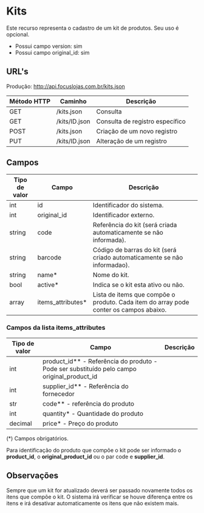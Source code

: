 # Kits

Este recurso representa o cadastro de um kit de produtos. Seu uso é opcional.

* Possui campo version: sim
* Possui campo original_id: sim

## URL's

Produção: http://api.focuslojas.com.br/kits.json

Método HTTP | Caminho | Descrição
--|--|--
GET | /kits.json | Consulta
GET | /kits/ID.json | Consulta de registro específico
POST | /kits.json | Criação de um novo registro
PUT | /kits/ID.json | Alteração de um registro

## Campos

Tipo de valor | Campo | Descrição
--|--|--
int | id | Identificador do sistema.
int | original_id | Identificador externo.
string | code | Referência do kit (será criada automaticamente se não informada).
string | barcode | Código de barras do kit (será criado automaticamente se não informadao).
string | name* | Nome do kit.
bool | active* | Indica se o kit esta ativo ou não.
array| items_attributes* | Lista de items que compõe o produto. Cada item do array pode conter os campos abaixo.

### Campos da lista items_attributes

Tipo de valor | Campo | Descrição
--|--|--
int | product_id** - Referência do produto - Pode ser substituído pelo campo original_product_id
int | supplier_id** - Referência do fornecedor
str | code** - referência do produto
int | quantity* - Quantidade do produto
decimal| price* - Preço do produto

(\*) Campos obrigatórios.

Para identificação do produto que compõe o kit pode ser informado o **product_id**, o **original_product_id** ou o par code e **supplier_id**.

## Observações

Sempre que um kit for atualizado deverá ser passado novamente todos os itens que compõe o kit. O sistema irá verificar se houve diferença entre os itens e irá desativar automaticamente os itens que não existem mais.
